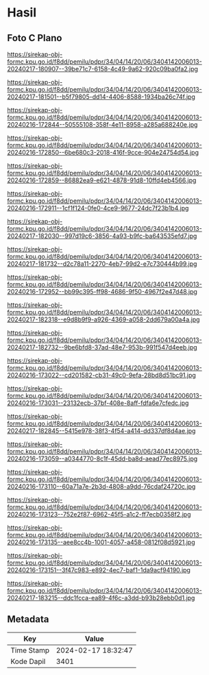 # Hasil

## Foto C Plano

https://sirekap-obj-formc.kpu.go.id/f8dd/pemilu/pdpr/34/04/14/20/06/3404142006013-20240217-180907--39be71c7-6158-4c49-9a62-920c09ba0fa2.jpg

https://sirekap-obj-formc.kpu.go.id/f8dd/pemilu/pdpr/34/04/14/20/06/3404142006013-20240217-181501--b5f79805-dd14-4406-8588-1934ba26c74f.jpg

https://sirekap-obj-formc.kpu.go.id/f8dd/pemilu/pdpr/34/04/14/20/06/3404142006013-20240216-172844--50555108-358f-4e11-8958-a285a688240e.jpg

https://sirekap-obj-formc.kpu.go.id/f8dd/pemilu/pdpr/34/04/14/20/06/3404142006013-20240216-172850--6be680c3-2018-416f-9cce-904e24754d54.jpg

https://sirekap-obj-formc.kpu.go.id/f8dd/pemilu/pdpr/34/04/14/20/06/3404142006013-20240216-172859--86882ea9-e621-4878-91d8-10ffd4eb4566.jpg

https://sirekap-obj-formc.kpu.go.id/f8dd/pemilu/pdpr/34/04/14/20/06/3404142006013-20240216-172911--1cf1f124-0fe0-4ce9-9677-24dc7f23b1b4.jpg

https://sirekap-obj-formc.kpu.go.id/f8dd/pemilu/pdpr/34/04/14/20/06/3404142006013-20240217-182030--997d19c6-3856-4a93-b9fc-ba643535efd7.jpg

https://sirekap-obj-formc.kpu.go.id/f8dd/pemilu/pdpr/34/04/14/20/06/3404142006013-20240217-181732--d2c78a11-2270-4eb7-99d2-e7c730444b99.jpg

https://sirekap-obj-formc.kpu.go.id/f8dd/pemilu/pdpr/34/04/14/20/06/3404142006013-20240216-172952--bb99c395-ff98-4686-9f50-4967f2e47d48.jpg

https://sirekap-obj-formc.kpu.go.id/f8dd/pemilu/pdpr/34/04/14/20/06/3404142006013-20240217-182318--e9d8b9f9-a926-4369-a058-2dd679a00a4a.jpg

https://sirekap-obj-formc.kpu.go.id/f8dd/pemilu/pdpr/34/04/14/20/06/3404142006013-20240217-182732--9be6bfd8-37ad-48e7-953b-991f547d4eeb.jpg

https://sirekap-obj-formc.kpu.go.id/f8dd/pemilu/pdpr/34/04/14/20/06/3404142006013-20240216-173022--cd201582-cb31-49c0-9efa-28bd8d51bc91.jpg

https://sirekap-obj-formc.kpu.go.id/f8dd/pemilu/pdpr/34/04/14/20/06/3404142006013-20240216-173031--23132ecb-37bf-408e-8aff-fdfa6e7cfedc.jpg

https://sirekap-obj-formc.kpu.go.id/f8dd/pemilu/pdpr/34/04/14/20/06/3404142006013-20240217-182845--5415e978-38f3-4f54-a414-dd337df8d4ae.jpg

https://sirekap-obj-formc.kpu.go.id/f8dd/pemilu/pdpr/34/04/14/20/06/3404142006013-20240216-173059--a0344770-8c1f-45dd-ba8d-aead77ec8975.jpg

https://sirekap-obj-formc.kpu.go.id/f8dd/pemilu/pdpr/34/04/14/20/06/3404142006013-20240216-173110--60a71a7e-2b3d-4808-a9dd-76cdaf24720c.jpg

https://sirekap-obj-formc.kpu.go.id/f8dd/pemilu/pdpr/34/04/14/20/06/3404142006013-20240216-173123--752e2f87-6962-45f5-a1c2-ff7ecb0358f2.jpg

https://sirekap-obj-formc.kpu.go.id/f8dd/pemilu/pdpr/34/04/14/20/06/3404142006013-20240216-173135--aee8cc4b-1001-4057-a458-0812f08d5921.jpg

https://sirekap-obj-formc.kpu.go.id/f8dd/pemilu/pdpr/34/04/14/20/06/3404142006013-20240216-173151--3f47c983-e892-4ec7-baf1-1da9acf94190.jpg

https://sirekap-obj-formc.kpu.go.id/f8dd/pemilu/pdpr/34/04/14/20/06/3404142006013-20240217-183215--ddc1fcca-ea89-4f6c-a3dd-b93b28ebb0d1.jpg


## Metadata

| Key        | Value               |
| ---------- | ------------------- |
| Time Stamp | 2024-02-17 18:32:47 |
| Kode Dapil | 3401                |



